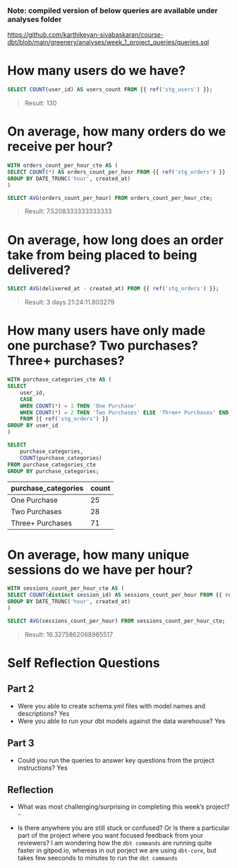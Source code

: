 
### Note: compiled version of below queries are available under analyses folder
https://github.com/karthikeyan-sivabaskaran/course-dbt/blob/main/greenery/analyses/week_1_project_queries/queries.sql

# How many users do we have?
```sql
SELECT COUNT(user_id) AS users_count FROM {{ ref('stg_users') }};
```

> Result: 130

# On average, how many orders do we receive per hour?
```sql
WITH orders_count_per_hour_cte AS (
SELECT COUNT(*) AS orders_count_per_hour FROM {{ ref('stg_orders') }}
GROUP BY DATE_TRUNC('hour', created_at)
)

SELECT AVG(orders_count_per_hour) FROM orders_count_per_hour_cte;
```

> Result: 7.5208333333333333

# On average, how long does an order take from being placed to being delivered?
```sql
SELECT AVG(delivered_at - created_at) FROM {{ ref('stg_orders') }};
```

> Result: 3 days 21:24:11.803279

# How many users have only made one purchase? Two purchases? Three+ purchases?
```sql
WITH purchase_categories_cte AS (
SELECT 
	user_id,
	CASE 
	WHEN COUNT(*) = 1 THEN 'One Purchase' 
	WHEN COUNT(*) = 2 THEN 'Two Purchases' ELSE 'Three+ Purchases' END AS purchase_categories 
	FROM {{ ref('stg_orders') }}
GROUP BY user_id
)

SELECT 
	purchase_categories, 
	COUNT(purchase_categories) 
FROM purchase_categories_cte
GROUP BY purchase_categories;
```

| purchase_categories   | count |
| --------------------- | ----- |
| One Purchase          | 25    |
| Two Purchases         | 28    |
| Three+ Purchases      | 71    |


# On average, how many unique sessions do we have per hour?
```sql
WITH sessions_count_per_hour_cte AS (
SELECT COUNT(distinct session_id) AS sessions_count_per_hour FROM {{ ref('stg_events') }}
GROUP BY DATE_TRUNC('hour', created_at)
)

SELECT AVG(sessions_count_per_hour) FROM sessions_count_per_hour_cte;
```

> Result: 16.3275862068965517


# Self Reflection Questions
## Part 2
* Were you able to create schema.yml files with model names and descriptions? Yes 
* Were you able to run your dbt models against the data warehouse? Yes

## Part 3
* Could you run the queries to answer key questions from the project instructions? Yes

## Reflection 
* What was most challenging/surprising in completing this week’s project? - 

* Is there anywhere you are still stuck or confused? Or Is there a particular part of the project where you want focused feedback from your reviewers?
I am wondering how the `dbt commands` are running quite faster in gitpod.io, whereas in out porject we are using `dbt-core`, but takes few seeconds to minutes to run the `dbt commands`